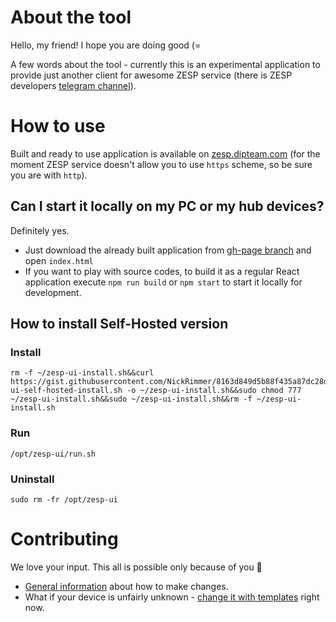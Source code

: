 # About the tool

Hello, my friend! I hope you are doing good (=

A few words about the tool - currently this is an experimental application to provide just another client for awesome ZESP service (there is ZESP
developers [telegram channel](https://t.me/zesp32)).

# How to use

Built and ready to use application is available on [zesp.dipteam.com](http://zesp.dipteam.com/) (for the moment ZESP service doesn't allow you to use `https` scheme, so be sure you
are with `http`).

## Can I start it locally on my PC or my hub devices?

Definitely yes.

- Just download the already built application from [gh-page branch](https://github.com/NickRimmer/zesp-ui/tree/gh-pages) and open `index.html`
- If you want to play with source codes, to build it as a regular React application execute `npm run build` or `npm start` to start it locally for development.

## How to install Self-Hosted version

### Install
```
rm -f ~/zesp-ui-install.sh&&curl https://gist.githubusercontent.com/NickRimmer/8163d849d5b88f435a87dc28de1313c9/raw/411e6b1d9451e4970a49c042112aeed6565e5241/zesp-ui-self-hosted-install.sh -o ~/zesp-ui-install.sh&&sudo chmod 777 ~/zesp-ui-install.sh&&sudo ~/zesp-ui-install.sh&&rm -f ~/zesp-ui-install.sh
```

### Run
```
/opt/zesp-ui/run.sh 
```

### Uninstall
```
sudo rm -fr /opt/zesp-ui
```

# Contributing

We love your input. This all is possible only because of you 🥳

- [General information](docs/contributing.md) about how to make changes.
- What if your device is unfairly unknown - [change it with templates](docs/templates.md) right now.
